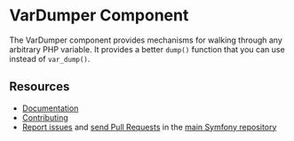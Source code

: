 # VarDumper Component

The VarDumper component provides mechanisms for walking through any arbitrary PHP variable. It provides a better `dump()` function that you can use instead of `var_dump()`.

## Resources

- [Documentation](https://symfony.com/doc/current/components/var_dumper/introduction.html)
- [Contributing](https://symfony.com/doc/current/contributing/index.html)
- [Report issues](https://github.com/symfony/symfony/issues) and [send Pull Requests](https://github.com/symfony/symfony/pulls) in the [main Symfony repository](https://github.com/symfony/symfony)
